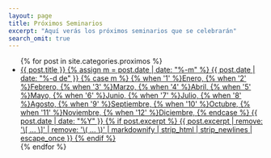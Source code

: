 ```yaml
---
layout: page
title: Próximos Seminarios
excerpt: "Aquí verás los próximos seminarios que se celebrarán"
search_omit: true
---
```


<ul class="post-list">
{% for post in site.categories.proximos %}
  <li>
    <article>
      <a href="{{ site.url }}{{ post.url }}">{{ post.title }}
        <span class="entry-date">
          <time datetime="{{ post.date | date_to_xmlschema }}">
            {% assign m = post.date | date: "%-m" %}
            {{ post.date | date: "%-d de" }}
            {% case m %}
              {% when '1' %}Enero,
              {% when '2' %}Febrero,
              {% when '3' %}Marzo,
              {% when '4' %}Abril,
              {% when '5' %}Mayo,
              {% when '6' %}Junio,
              {% when '7' %}Julio,
              {% when '8' %}Agosto,
              {% when '9' %}Septiembre,
              {% when '10' %}Octubre,
              {% when '11' %}Noviembre,
              {% when '12' %}Diciembre,
            {% endcase %}
            {{ post.date | date: "%Y" }}
          </time>
        </span>
        {% if post.excerpt %}
          <span class="excerpt">
            {{ post.excerpt | remove: '\[ ... \]' | remove: '\( ... \)' | markdownify | strip_html | strip_newlines | escape_once }}
          </span>
        {% endif %}
      </a>
    </article>
  </li>
{% endfor %}
</ul>
